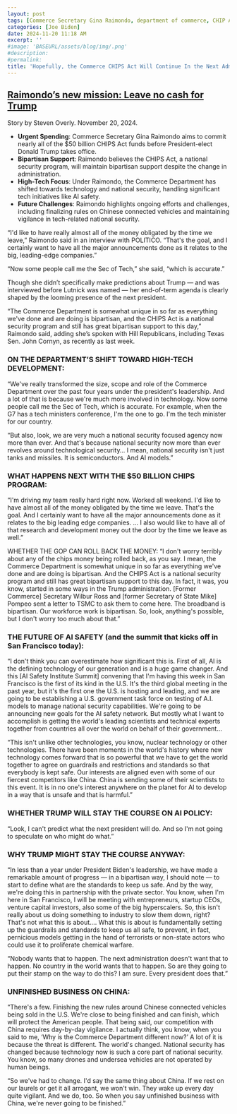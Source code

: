 ```yaml
---
layout: post
tags: [Commerce Secretary Gina Raimondo, department of commerce, CHIP Act, high-tech, design, manufacturing, politics, USA]
categories: [Joe Biden]
date: 2024-11-20 11:18 AM
excerpt: ''
#image: 'BASEURL/assets/blog/img/.png'
#description:
#permalink:
title: 'Hopefully, the Commerce CHIPS Act Will Continue In the Next Administration to Bring More High-Tech Manufacturing to USA.'
---
```



## [Raimondo’s new mission: Leave no cash for Trump](https://www.politico.com/news/2024/11/20/raimondo-commerce-trump-legacy-00190538)

Story by Steven Overly. November 20, 2024.

- **Urgent Spending**: Commerce Secretary Gina Raimondo aims to commit nearly all of the $50 billion CHIPS Act funds before President-elect Donald Trump takes office.
- **Bipartisan Support**: Raimondo believes the CHIPS Act, a national security program, will maintain bipartisan support despite the change in administration.
- **High-Tech Focus**: Under Raimondo, the Commerce Department has shifted towards technology and national security, handling significant tech initiatives like AI safety.
- **Future Challenges**: Raimondo highlights ongoing efforts and challenges, including finalizing rules on Chinese connected vehicles and maintaining vigilance in tech-related national security.

“I'd like to have really almost all of the money obligated by the time we leave,” Raimondo said in an interview with POLITICO. “That's the goal, and I certainly want to have all the major announcements done as it relates to the big, leading-edge companies.”

“Now some people call me the Sec of Tech,” she said, “which is accurate.”

Though she didn’t specifically make predictions about Trump — and was interviewed before Lutnick was named — her end-of-term agenda is clearly shaped by the looming presence of the next president.

“The Commerce Department is somewhat unique in so far as everything we've done and are doing is bipartisan, and the CHIPS Act is a national security program and still has great bipartisan support to this day,” Raimondo said, adding she’s spoken with Hill Republicans, including Texas Sen. John Cornyn, as recently as last week.

### ON THE DEPARTMENT’S SHIFT TOWARD HIGH-TECH DEVELOPMENT:

“We've really transformed the size, scope and role of the Commerce Department over the past four years under the president's leadership. And a lot of that is because we're much more involved in technology. Now some people call me the Sec of Tech, which is accurate. For example, when the G7 has a tech ministers conference, I'm the one to go. I'm the tech minister for our country.

“But also, look, we are very much a national security focused agency now more than ever. And that's because national security now more than ever revolves around technological security… I mean, national security isn't just tanks and missiles. It is semiconductors. And AI models.”

### WHAT HAPPENS NEXT WITH THE $50 BILLION CHIPS PROGRAM:

“I'm driving my team really hard right now. Worked all weekend. I'd like to have almost all of the money obligated by the time we leave. That's the goal. And I certainly want to have all the major announcements done as it relates to the big leading edge companies. … I also would like to have all of that research and development money out the door by the time we leave as well.”

WHETHER THE GOP CAN ROLL BACK THE  MONEY: “I don't worry terribly about any of the chips money being rolled back, as you say. I mean, the Commerce Department is somewhat unique in so far as everything we've done and are doing is bipartisan. And the CHIPS Act is a national security program and still has great bipartisan support to this day. In fact, it was, you know, started in some ways in the Trump administration. [Former Commerce] Secretary Wilbur Ross and [former Secretary of State Mike] Pompeo sent a letter to TSMC to ask them to come here. The broadband is bipartisan. Our workforce work is bipartisan. So, look, anything's possible, but I don't worry too much about that.”

### THE FUTURE OF AI SAFETY (and the summit that kicks off in San Francisco today): 

“I don't think you can overestimate how significant this is. First of all, AI is the defining technology of our generation and is a huge game changer. And this [AI Safety Institute Summit] convening that I'm having this week in San Francisco is the first of its kind in the U.S. It's the third global meeting in the past year, but it's the first one the U.S. is hosting and leading, and we are going to be establishing a U.S. government task force on testing of A.I. models to manage national security capabilities. We're going to be announcing new goals for the AI safety network. But mostly what I want to accomplish is getting the world's leading scientists and technical experts together from countries all over the world on behalf of their government…

“This isn't unlike other technologies, you know, nuclear technology or other technologies. There have been moments in the world's history where new technology comes forward that is so powerful that we have to get the world together to agree on guardrails and restrictions and standards so that everybody is kept safe. Our interests are aligned even with some of our fiercest competitors like China. China is sending some of their scientists to this event. It is in no one's interest anywhere on the planet for AI to develop in a way that is unsafe and that is harmful.”

### WHETHER TRUMP WILL STAY THE COURSE ON AI POLICY: 

“Look, I can't predict what the next president will do. And so I'm not going to speculate on who might do what.”

### WHY TRUMP MIGHT STAY THE COURSE ANYWAY: 

“In less than a year under President Biden's leadership, we have made a remarkable amount of progress — in a bipartisan way, I should note — to start to define what are the standards to keep us safe. And by the way, we're doing this in partnership with the private sector. You know, when I'm here in San Francisco, I will be meeting with entrepreneurs, startup CEOs, venture capital investors, also some of the big hyperscalers. So, this isn't really about us doing something to industry to slow them down, right? That's not what this is about…. What this is about is fundamentally setting up the guardrails and standards to keep us all safe, to prevent, in fact, pernicious models getting in the hand of terrorists or non-state actors who could use it to proliferate chemical warfare.

“Nobody wants that to happen. The next administration doesn't want that to happen. No country in the world wants that to happen. So are they going to put their stamp on the way to do this? I am sure. Every president does that.”

### UNFINISHED BUSINESS ON CHINA: 

“There's a few. Finishing the new rules around Chinese connected vehicles being sold in the U.S. We're close to being finished and can finish, which will protect the American people. That being said, our competition with China requires day-by-day vigilance. I actually think, you know, when you said to me, ‘Why is the Commerce Department different now?’ A lot of it is because the threat is different. The world's changed. National security has changed because technology now is such a core part of national security. You know, so many drones and undersea vehicles are not operated by human beings.

“So we've had to change. I'd say the same thing about China. If we rest on our laurels or get it all arrogant, we won't win. They wake up every day quite vigilant. And we do, too. So when you say unfinished business with China, we're never going to be finished.”
